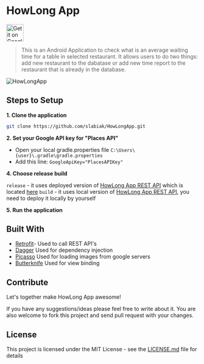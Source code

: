 # HowLong App 
<a  href='https://play.google.com/store/apps/details?id=com.slabiak.tomek.howlongapp'><img  height="45px"  alt='Get it on Google Play'  src='https://play.google.com/intl/en_us/badges/images/generic/en_badge_web_generic.png'/></a>
>This is an Android Application to check what is an average waiting time for a table in selected restaurant. It allows users to do two things: add new restaurant to the dabatase or add new time report to the restaurant that is already in the database.
>

![HowLongApp](https://media.giphy.com/media/7zAOljjlEAd5VLyc0o/giphy.gif)



## Steps to Setup

**1. Clone the application**

```bash
git clone https://github.com/slabiak/HowLongApp.git
```

**2. Set your Google API key for  "Places API"**
+ Open your local gradle.properties file `C:\Users\{user}\.gradle\gradle.properties`
+ Add this line: `GoogleApiKey="PlacesAPIKey"`

**4. Choose release build**

`release` - it uses deployed version of  [HowLong App REST API](https://github.com/slabiak/HowLongAppRestAPI) which is located [here](http://howlongapi.tslabiak.me)
`build` - it uses local version of [HowLong App REST API](https://github.com/slabiak/HowLongAppRestAPI), you need to deploy it locally by yourself

**5. Run the application**

## Built With

* [Retrofit](https://square.github.io/retrofit/)- Used to call REST API's
* [Dagger](https://google.github.io/dagger/android.html) Used for dependency injection
* [Picasso](https://square.github.io/picasso/) Used for loading images from google servers
* [Butterknife](http://jakewharton.github.io/butterknife/) Used for view binding

## Contribute

Let's together make HowLong App awesome!

If you have any suggestions/ideas please feel free to write about it. You are also welcome to fork this project and send pull request with your changes.


## License

This project is licensed under the MIT License - see the [LICENSE.md](LICENSE.md) file for details
